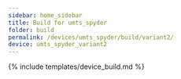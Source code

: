 ```yaml
---
sidebar: home_sidebar
title: Build for umts_spyder
folder: build
permalink: /devices/umts_spyder/build/variant2/
device: umts_spyder_variant2
---
```

{% include templates/device_build.md %}
